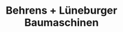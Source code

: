 ---
title: "Behrens + Lüneburger Baumaschinen"
url: /barsbuettel/behrens-lueneburger-baumaschinen/
shop: Mieten
---